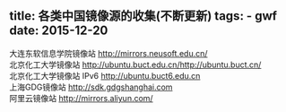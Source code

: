 title: 各类中国镜像源的收集(不断更新)
tags:
	- gwf
date: 2015-12-20
---

大连东软信息学院镜像站 <http://mirrors.neusoft.edu.cn/>  
北京化工大学镜像站 <http://ubuntu.buct.edu.cn/><http://ubuntu.buct.cn/>  
北京化工大学镜像站 IPv6 <http://ubuntu.buct6.edu.cn>  
上海GDG镜像站 <http://sdk.gdgshanghai.com>  
阿里云镜像站 <http://mirrors.aliyun.com/>

<end></end>